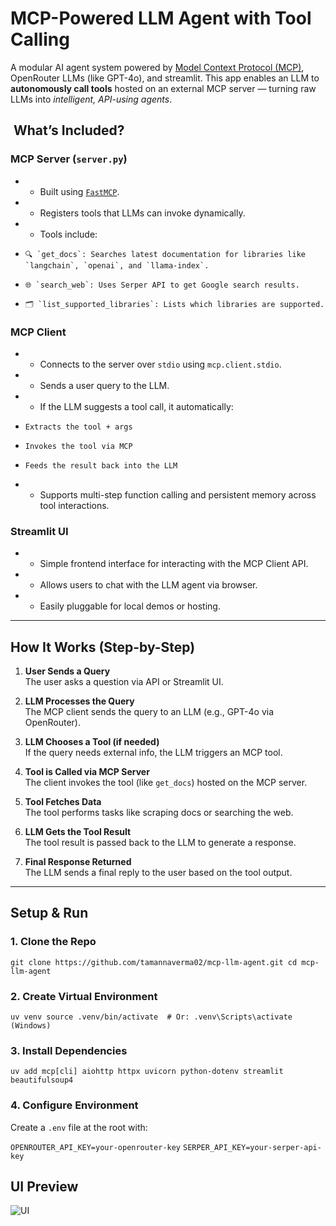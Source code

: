 # MCP-Powered LLM Agent with Tool Calling

A modular AI agent system powered by [Model Context Protocol (MCP)](https://modelcontext.org/), OpenRouter LLMs (like GPT-4o), and streamlit. This app enables an LLM to **autonomously call tools** hosted on an external MCP server — turning raw LLMs into _intelligent, API-using agents_.


##  What’s Included?

### MCP Server (`server.py`)

* *   Built using [`FastMCP`](https://github.com/modelcontext/mcp).   
* *   Registers tools that LLMs can invoke dynamically. 
* *   Tools include:
  
*     🔍 `get_docs`: Searches latest documentation for libraries like `langchain`, `openai`, and `llama-index`.   
*     🌐 `search_web`: Uses Serper API to get Google search results. 
*     🗂 `list_supported_libraries`: Lists which libraries are supported.
   

### MCP Client

* *   Connects to the server over `stdio` using `mcp.client.stdio`.
* *   Sends a user query to the LLM.
* *   If the LLM suggests a tool call, it automatically:
*     Extracts the tool + args   
*     Invokes the tool via MCP 
*     Feeds the result back into the LLM   
* *   Supports multi-step function calling and persistent memory across tool interactions.


### Streamlit UI 

* *   Simple frontend interface for interacting with the MCP Client API.
* *   Allows users to chat with the LLM agent via browser.
* *   Easily pluggable for local demos or hosting.


* * *

## How It Works (Step-by-Step)

1.  **User Sends a Query**  
    The user asks a question via API or Streamlit UI.

2.  **LLM Processes the Query**  
    The MCP client sends the query to an LLM (e.g., GPT-4o via OpenRouter).
   
3.  **LLM Chooses a Tool (if needed)**  
    If the query needs external info, the LLM triggers an MCP tool.
    
4.  **Tool is Called via MCP Server**  
    The client invokes the tool (like `get_docs`) hosted on the MCP server.
    
5.  **Tool Fetches Data**  
   The tool performs tasks like scraping docs or searching the web.
   
6.  **LLM Gets the Tool Result**  
   The tool result is passed back to the LLM to generate a response.

7.  **Final Response Returned**  
    The LLM sends a final reply to the user based on the tool output.

* * *

## Setup & Run

### 1\. Clone the Repo

`git clone https://github.com/tamannaverma02/mcp-llm-agent.git cd mcp-llm-agent`

### 2\. Create Virtual Environment

`uv venv source .venv/bin/activate  # Or: .venv\Scripts\activate (Windows)`

### 3\. Install Dependencies

`uv add mcp[cli] aiohttp httpx uvicorn python-dotenv streamlit beautifulsoup4`


### 4\. Configure Environment

Create a `.env` file at the root with:

`OPENROUTER_API_KEY=your-openrouter-key`
`SERPER_API_KEY=your-serper-api-key`

## UI Preview

![UI](ui_img.png)

